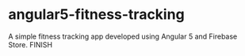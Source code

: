 # angular5-fitness-tracking
A simple fitness tracking app developed using Angular 5 and Firebase Store. FINISH

